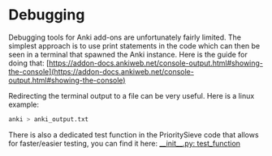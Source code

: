 # Debugging

Debugging tools for Anki add-ons are unfortunately fairly limited. The simplest approach is to use print statements
in the code which can then be seen in a terminal that spawned the Anki instance. Here is the guide for doing that:
[https://addon-docs.ankiweb.net/console-output.html#showing-the-console](https://addon-docs.ankiweb.net/console-output.html#showing-the-console)

Redirecting the terminal output to a file can be very useful. Here is a linux example:
```bash
anki > anki_output.txt
```

There is also a dedicated test function in the PrioritySieve code that allows for faster/easier testing, you can
find it here: [\_\_init\_\_.py: test_function](https://github.com/mortii/prioritysieve/blob/aad52910c46c0abef84c58ac901efe470d9dcd48/ankimorphs/__init__.py#L537)
